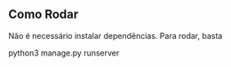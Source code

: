 ## Como Rodar

Não é necessário instalar dependências. Para rodar, basta

python3 manage.py runserver
